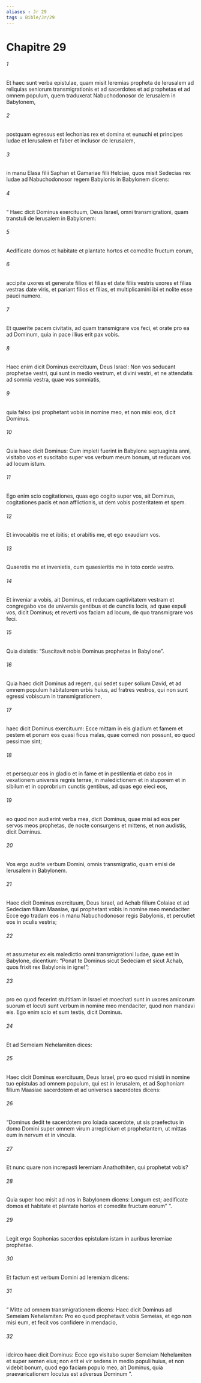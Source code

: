 ```yaml
---
aliases : Jr 29
tags : Bible/Jr/29
---
```


# Chapitre 29

###### 1
Et haec sunt verba epistulae, quam misit Ieremias propheta de Ierusalem ad reliquias seniorum transmigrationis et ad sacerdotes et ad prophetas et ad omnem populum, quem traduxerat Nabuchodonosor de Ierusalem in Babylonem, 
###### 2
postquam egressus est Iechonias rex et domina et eunuchi et principes Iudae et Ierusalem et faber et inclusor de Ierusalem, 
###### 3
in manu Elasa filii Saphan et Gamariae filii Helciae, quos misit Sedecias rex Iudae ad Nabuchodonosor regem Babylonis in Babylonem dicens:
###### 4
“ Haec dicit Dominus exercituum, Deus Israel, omni transmigrationi, quam transtuli de Ierusalem in Babylonem: 
###### 5
Aedificate domos et habitate et plantate hortos et comedite fructum eorum, 
###### 6
accipite uxores et generate filios et filias et date filiis vestris uxores et filias vestras date viris, et pariant filios et filias, et multiplicamini ibi et nolite esse pauci numero. 
###### 7
Et quaerite pacem civitatis, ad quam transmigrare vos feci, et orate pro ea ad Dominum, quia in pace illius erit pax vobis. 
###### 8
Haec enim dicit Dominus exercituum, Deus Israel: Non vos seducant prophetae vestri, qui sunt in medio vestrum, et divini vestri, et ne attendatis ad somnia vestra, quae vos somniatis, 
###### 9
quia falso ipsi prophetant vobis in nomine meo, et non misi eos, dicit Dominus. 
###### 10
Quia haec dicit Dominus: Cum impleti fuerint in Babylone septuaginta anni, visitabo vos et suscitabo super vos verbum meum bonum, ut reducam vos ad locum istum. 
###### 11
Ego enim scio cogitationes, quas ego cogito super vos, ait Dominus, cogitationes pacis et non afflictionis, ut dem vobis posteritatem et spem. 
###### 12
Et invocabitis me et ibitis; et orabitis me, et ego exaudiam vos. 
###### 13
Quaeretis me et invenietis, cum quaesieritis me in toto corde vestro. 
###### 14
Et inveniar a vobis, ait Dominus, et reducam captivitatem vestram et congregabo vos de universis gentibus et de cunctis locis, ad quae expuli vos, dicit Dominus; et reverti vos faciam ad locum, de quo transmigrare vos feci.
###### 15
Quia dixistis: “Suscitavit nobis Dominus prophetas in Babylone”.
###### 16
Quia haec dicit Dominus ad regem, qui sedet super solium David, et ad omnem populum habitatorem urbis huius, ad fratres vestros, qui non sunt egressi vobiscum in transmigrationem, 
###### 17
haec dicit Dominus exercituum: Ecce mittam in eis gladium et famem et pestem et ponam eos quasi ficus malas, quae comedi non possunt, eo quod pessimae sint; 
###### 18
et persequar eos in gladio et in fame et in pestilentia et dabo eos in vexationem universis regnis terrae, in maledictionem et in stuporem et in sibilum et in opprobrium cunctis gentibus, ad quas ego eieci eos, 
###### 19
eo quod non audierint verba mea, dicit Dominus, quae misi ad eos per servos meos prophetas, de nocte consurgens et mittens, et non audistis, dicit Dominus. 
###### 20
Vos ergo audite verbum Domini, omnis transmigratio, quam emisi de Ierusalem in Babylonem.
###### 21
Haec dicit Dominus exercituum, Deus Israel, ad Achab filium Colaiae et ad Sedeciam filium Maasiae, qui prophetant vobis in nomine meo mendaciter: Ecce ego tradam eos in manu Nabuchodonosor regis Babylonis, et percutiet eos in oculis vestris; 
###### 22
et assumetur ex eis maledictio omni transmigrationi Iudae, quae est in Babylone, dicentium: “Ponat te Dominus sicut Sedeciam et sicut Achab, quos frixit rex Babylonis in igne!”; 
###### 23
pro eo quod fecerint stultitiam in Israel et moechati sunt in uxores amicorum suorum et locuti sunt verbum in nomine meo mendaciter, quod non mandavi eis. Ego enim scio et sum testis, dicit Dominus.
###### 24
Et ad Semeiam Nehelamiten dices: 
###### 25
Haec dicit Dominus exercituum, Deus Israel, pro eo quod misisti in nomine tuo epistulas ad omnem populum, qui est in Ierusalem, et ad Sophoniam filium Maasiae sacerdotem et ad universos sacerdotes dicens: 
###### 26
“Dominus dedit te sacerdotem pro Ioiada sacerdote, ut sis praefectus in domo Domini super omnem virum arrepticium et prophetantem, ut mittas eum in nervum et in vincula. 
###### 27
Et nunc quare non increpasti Ieremiam Anathothiten, qui prophetat vobis? 
###### 28
Quia super hoc misit ad nos in Babylonem dicens: Longum est; aedificate domos et habitate et plantate hortos et comedite fructum eorum” ”.
###### 29
Legit ergo Sophonias sacerdos epistulam istam in auribus Ieremiae prophetae. 
###### 30
Et factum est verbum Domini ad Ieremiam dicens: 
###### 31
“ Mitte ad omnem transmigrationem dicens: Haec dicit Dominus ad Semeiam Nehelamiten: Pro eo quod prophetavit vobis Semeias, et ego non misi eum, et fecit vos confidere in mendacio, 
###### 32
idcirco haec dicit Dominus: Ecce ego visitabo super Semeiam Nehelamiten et super semen eius; non erit ei vir sedens in medio populi huius, et non videbit bonum, quod ego faciam populo meo, ait Dominus, quia praevaricationem locutus est adversus Dominum ”.
